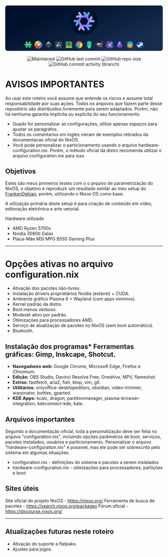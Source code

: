 <p align="center">
<img width="800px" src="https://github.com/eddiecsilva/nixos-dotfilles/blob/main/project_nixos_thumb.png" align="center" alt="white" /><br><br>

<!-- (site para ícones: https://shields.io/ ) -->
 
<img alt="Maintained" src="https://img.shields.io/badge/Maintained%3F-Yes-green">
<img alt="GitHub last commit" src="https://img.shields.io/github/last-commit/eddiecsilva/nixos-dotfilles">
<img alt="GitHub repo size" src="https://img.shields.io/github/repo-size/eddiecsilva/nixos-dotfilles">
<img alt="GitHub commit activity (branch)" src="https://img.shields.io/github/commit-activity/y/eddiecsilva/nixos-dotfilles">

</p>

# AVISOS IMPORTANTES
Ao usar este roteiro você assume que entende os riscos e assume total responsabilidade por suas ações. Todos os arquivos que fazem parte desse repositório são distribuídos livremente para serem adaptados. Porém, não há nenhuma garantia implícita ou explícita do seu funcionamento.

- Quado for personalizar as configurações, utilize apenas espaços para ajustar os paragrafos.
- Todos os comentarios em ingles vieram de exemplos retirados da documentacao oficial do NixOS.
- Você pode personalizar o particionamento usando o arquivo hardware-configuration.nix. Porém, o método oficial da distro recomenda utilizar o arquivo configuration.nix para isso.

## Objetivos
Estes são meus primeiros testes com o o arquivo de parametrização do NixOS, o objetivo é reproduzir um resultado similar ao meu setup do [FrankenDebian](https://github.com/eddiecsilva/debian-post-install), porém, utilizando o Nixos OS como base.

A utilização primária deste setup é para criação de conteúdo em vídeo, editoração eletrônica e arte vetorial.

Hardware utilizado
- AMD Ryzen 5700x
- Nvidia 3060ti Galax
- Placa-Mãe MSI MPG B550 Gaming Plus	

---

# Opções ativas no arquivo configuration.nix
* Ativação dos pacotes não-livres.
* Instalação drivers proprietários Nvidia (estável) + CUDA.
* Ambiente gráfico Plasma 6 + Wayland (com apps mínimos).
* Kernel padrão da distro.
* Boot menos verboso.
* Modeset ativo por padrão.
* Otimizações para processadores AMD.
* Serviço de atualização de pacotes no NixOS (sem boot automático).
* Bluetooth.

## Instalação dos programas* **Ferramentas gráficas:** Gimp, Inskcape, Shotcut.
* **Navegadores web:** Google Chrome, Microsoft Edge, Firefox e Chromium.
* **Edição:** OBS Studio, Davinci Resolve Free, Onedrive, MPV, flameshot.
* **Extras:** fastfetch, aria2, fish, btop, vim, git.
* **Utilitários:** onlyoffice-desktopeditors, obsidian, video-trimmer, warpinator, bottles, gparted.
* **KDE Apps:** kcalc, dragon, partitionmanager, plasma-browser-integration, kdeconnect-kde, kate.

## Arquivos importantes
Segundo a documentação oficial, toda a personalização deve ser feita no arquivo "configuration.nix", incluindo opções parâmetros de boot, serviços, pacotes instalados, usuários e particionamento. Personalizar o arquivo "hardware-configuration.nix" é possível, mas ele pode ser sobrescrito pelo sistema em algumas situações.

* configuration.nix - definições do sistema e pacotes a serem instalados
* hardware-configuration.nix - otimizações para processadores, partições e boot

## Sites úteis
Site oficial do projeto NixOS - https://nixos.org/
Ferramenta de busca de pacotes - https://search.nixos.org/packages
Fórum oficial - https://discourse.nixos.org/

---

## Atualizações futuras neste roteiro
* Ativação do suporte a flatpaks.
* Ajustes para jogos.
